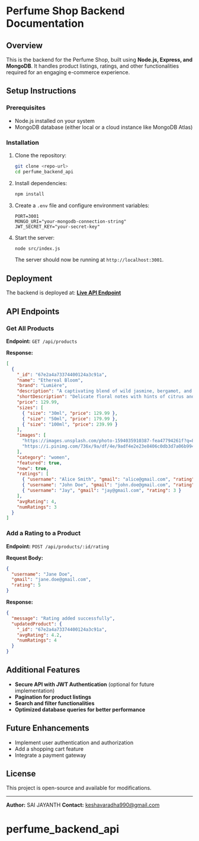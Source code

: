 # Perfume Shop Backend Documentation

## Overview

This is the backend for the Perfume Shop, built using **Node.js, Express, and MongoDB**. It handles product listings, ratings, and other functionalities required for an engaging e-commerce experience.

## Setup Instructions

### Prerequisites

- Node.js installed on your system
- MongoDB database (either local or a cloud instance like MongoDB Atlas)

### Installation

1. Clone the repository:
   ```sh
   git clone <repo-url>
   cd perfume_backend_api
   ```
2. Install dependencies:
   ```sh
   npm install
   ```
3. Create a `.env` file and configure environment variables:
   ```env
   PORT=3001
   MONGO_URI="your-mongodb-connection-string"
   JWT_SECRET_KEY="your-secret-key"
   ```
4. Start the server:
   ```sh
   node src/index.js
   ```
   The server should now be running at `http://localhost:3001`.

## Deployment

The backend is deployed at:
**[Live API Endpoint](https://perfume-backend-api.onrender.com/)**

## API Endpoints

### Get All Products

**Endpoint:** `GET /api/products`

**Response:**

```json
[
  {
    "_id": "67e2a4a73374400124a3c91a",
    "name": "Ethereal Bloom",
    "brand": "Lumière",
    "description": "A captivating blend of wild jasmine, bergamot, and sandalwood, creating an aura of mystery and elegance.",
    "shortDescription": "Delicate floral notes with hints of citrus and wood",
    "price": 129.99,
    "sizes": [
      { "size": "30ml", "price": 129.99 },
      { "size": "50ml", "price": 179.99 },
      { "size": "100ml", "price": 239.99 }
    ],
    "images": [
      "https://images.unsplash.com/photo-1594035910387-fea47794261f?q=80&w=1000",
      "https://i.pinimg.com/736x/9a/df/4e/9adf4e2e23e8406c0db3d7a06b994338.jpg"
    ],
    "category": "women",
    "featured": true,
    "new": true,
    "ratings": [
      { "username": "Alice Smith", "gmail": "alice@gmail.com", "rating": 5 },
      { "username": "John Doe", "gmail": "john.doe@gmail.com", "rating": 4 },
      { "username": "Jay", "gmail": "jay@gmail.com", "rating": 3 }
    ],
    "avgRating": 4,
    "numRatings": 3
  }
]
```

### Add a Rating to a Product

**Endpoint:** `POST /api/products/:id/rating`

**Request Body:**

```json
{
  "username": "Jane Doe",
  "gmail": "jane.doe@gmail.com",
  "rating": 5
}
```

**Response:**

```json
{
  "message": "Rating added successfully",
  "updatedProduct": {
    "_id": "67e2a4a73374400124a3c91a",
    "avgRating": 4.2,
    "numRatings": 4
  }
}
```

## Additional Features

- **Secure API with JWT Authentication** (optional for future implementation)
- **Pagination for product listings**
- **Search and filter functionalities**
- **Optimized database queries for better performance**

## Future Enhancements

- Implement user authentication and authorization
- Add a shopping cart feature
- Integrate a payment gateway

## License

This project is open-source and available for modifications.

---

**Author:** SAI JAYANTH
**Contact:** keshavaradha990@gmail.com

# perfume_backend_api
